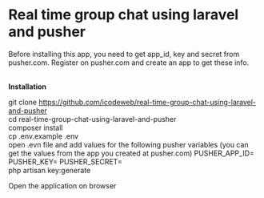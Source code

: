 # Real time group chat using laravel and pusher

Before installing this app, you need to get  app_id, key and secret from pusher.com.  Register on pusher.com and create an app to get these info. <br><br>

<b>Installation</b>

git clone https://github.com/icodeweb/real-time-group-chat-using-laravel-and-pusher <br>
cd real-time-group-chat-using-laravel-and-pusher <br>
composer install <br>
cp .env.example .env <br>
open .evn file and add values for the following pusher variables (you can get the values from the app you created at pusher.com)
PUSHER_APP_ID=
PUSHER_KEY=
PUSHER_SECRET=
<br>
php artisan key:generate <br>

Open the application on browser 


